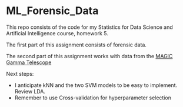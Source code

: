 # ML_Forensic_Data

This repo consists of the code for my Statistics for Data Science and Artificial Intelligence course, homework 5.

The first part of this assignment consists of forensic data.

The second part of this assignment works with data from the [MAGIC Gamma Telescope](https://archive.ics.uci.edu/dataset/159/magic+gamma+telescope)

Next steps:
- I anticipate kNN and the two SVM models to be easy to implement. Review LDA.
- Remember to use Cross-validation for hyperparameter selection